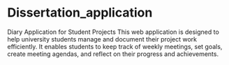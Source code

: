 # Dissertation_application
Diary Application for Student Projects  This web application is designed to help university students manage and document their project work efficiently. It enables students to keep track of weekly meetings, set goals, create meeting agendas, and reflect on their progress and achievements.
